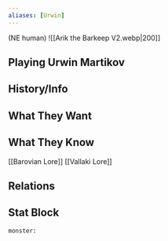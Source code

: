 ```yaml
---
aliases: [Urwin]
---
```

(NE human)
![[Arik the Barkeep V2.webp|200]]
## Playing Urwin Martikov

## History/Info

## What They Want

## What They Know
[[Barovian Lore]]
[[Vallaki Lore]]

## Relations

## Stat Block

```statblock
monster:
```

```dataviewjs
```

